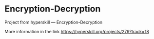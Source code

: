 # Encryption-Decryption
Project from hyperskill — Encryption-Decryption

More information in the link https://hyperskill.org/projects/279?track=18
